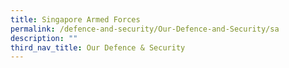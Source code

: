 ```yaml
---
title: Singapore Armed Forces
permalink: /defence-and-security/Our-Defence-and-Security/sa
description: ""
third_nav_title: Our Defence & Security
---
```

